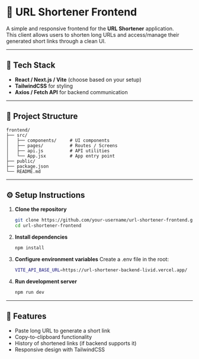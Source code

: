 # 🔗 URL Shortener Frontend

A simple and responsive frontend for the **URL Shortener** application.  
This client allows users to shorten long URLs and access/manage their generated short links through a clean UI.

---

## 🚀 Tech Stack
- **React / Next.js / Vite** (choose based on your setup)
- **TailwindCSS** for styling
- **Axios / Fetch API** for backend communication

---

## 📂 Project Structure

```
frontend/
├── src/
│   ├── components/     # UI components
│   ├── pages/          # Routes / Screens
│   ├── api.js          # API utilities
│   └── App.jsx         # App entry point
├── public/
├── package.json
└── README.md
```

---

## ⚙️ Setup Instructions

1. **Clone the repository**
   ```bash
   git clone https://github.com/your-username/url-shortener-frontend.git
   cd url-shortener-frontend
2. **Install dependencies**
    ```bash
    npm install
    ```
3. **Configure environment variables**
    Create a .env file in the root:
    ```bash
    VITE_API_BASE_URL=https://url-shortener-backend-livid.vercel.app/
    ```
4. **Run development server**
    ```bash
    npm run dev
    ```

---

## 📌 Features

- Paste long URL to generate a short link
- Copy-to-clipboard functionality
- History of shortened links (if backend supports it)
- Responsive design with TailwindCSS